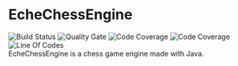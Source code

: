 # EcheChessEngine
![Build Status](https://travis-ci.org/EcheChess/EcheChessEngine.svg?branch=develop)
![Quality Gate](https://sonarcloud.io/api/project_badges/measure?project=ca.watier.echechess:echechess-engine&metric=alert_status)
![Code Coverage](https://sonarcloud.io/api/project_badges/measure?project=ca.watier.echechess:echechess-engine&metric=security_rating)
![Code Coverage](https://sonarcloud.io/api/project_badges/measure?project=ca.watier.echechess:echechess-engine&metric=reliability_rating)
![Line Of Codes](https://sonarcloud.io/api/project_badges/measure?project=ca.watier.echechess:echechess-engine&metric=ncloc)
<br>
EcheChessEngine is a chess game engine made with Java.
